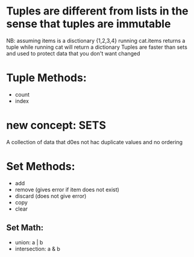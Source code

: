 # Tuples are different from lists in the sense that tuples are immutable

NB: assuming items is a disctionary {1,2,3,4}
running cat.items returns a tuple
while running cat will return a dictionary
Tuples are faster than sets and used to protect data that you don't want changed

# Tuple Methods:
- count
- index

# new concept: SETS
A collection of data that d0es not hac duplicate values and no ordering

# Set Methods:
- add
- remove (gives error if item does not exist)
- discard (does not give error)
- copy
- clear
## Set Math:
- union: a | b
- intersection: a & b